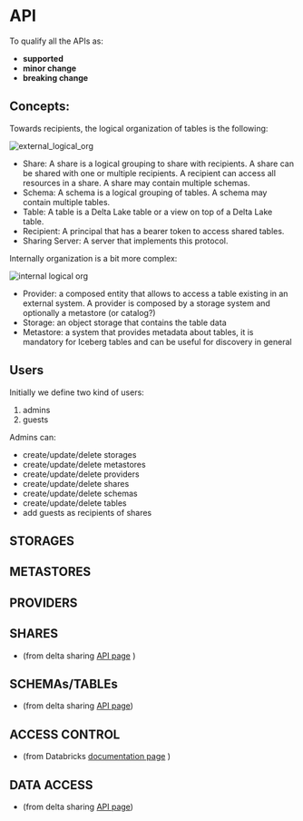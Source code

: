 # API

To qualify all the APIs as:
- **supported**
- **minor change**
- **breaking change**


## Concepts:

Towards recipients, the logical organization of tables is the following:

![external_logical_org](/img/architecture/external_logical_org.drawio.png)

- Share: A share is a logical grouping to share with recipients. A share can be shared with one or multiple recipients. A recipient can access all resources in a share. A share may contain multiple schemas.
- Schema: A schema is a logical grouping of tables. A schema may contain multiple tables.
- Table: A table is a Delta Lake table or a view on top of a Delta Lake table.
- Recipient: A principal that has a bearer token to access shared tables.
- Sharing Server: A server that implements this protocol.

Internally organization is a bit more complex: 

![internal logical org](/img/architecture/internal_logical_org.drawio.png)

- Provider: a composed entity that allows to access a table existing in an external system. A provider is composed by a storage system and optionally a metastore (or catalog?)
- Storage: an object storage that contains the table data
- Metastore: a system that provides metadata about tables, it is mandatory for Iceberg tables and can be useful for discovery in general

## Users

Initially we define two kind of users:

1. admins
2. guests

Admins can:

- create/update/delete storages
- create/update/delete metastores
- create/update/delete providers
- create/update/delete shares
- create/update/delete schemas
- create/update/delete tables
- add guests as recipients of shares

## STORAGES

## METASTORES

## PROVIDERS


## SHARES
- (from delta sharing [API page](https://github.com/agile-lab-dev/whitefox/blob/main/PROTOCOL.md) )

## SCHEMAs/TABLEs
- (from delta sharing [API page](https://github.com/agile-lab-dev/whitefox/blob/main/PROTOCOL.md))

## ACCESS CONTROL
- (from Databricks [documentation page](https://docs.databricks.com/api/workspace/shares/get) )

## DATA ACCESS
- (from delta sharing [API page](https://github.com/agile-lab-dev/whitefox/blob/main/PROTOCOL.md))